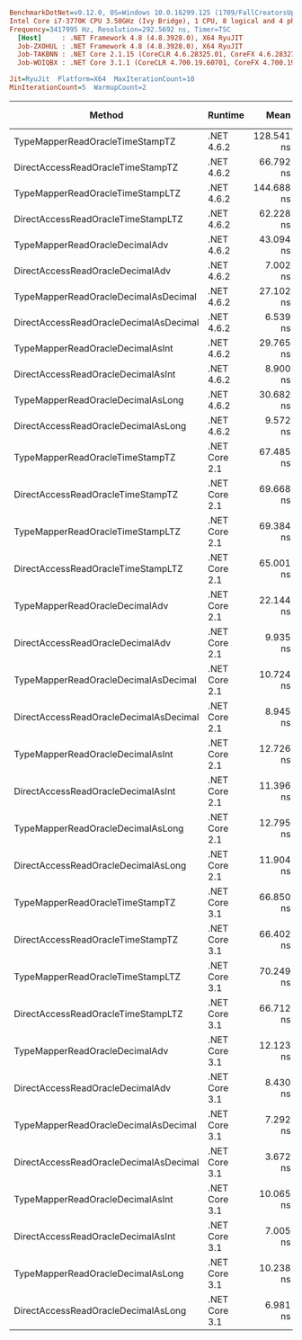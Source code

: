 ``` ini

BenchmarkDotNet=v0.12.0, OS=Windows 10.0.16299.125 (1709/FallCreatorsUpdate/Redstone3)
Intel Core i7-3770K CPU 3.50GHz (Ivy Bridge), 1 CPU, 8 logical and 4 physical cores
Frequency=3417995 Hz, Resolution=292.5692 ns, Timer=TSC
  [Host]     : .NET Framework 4.8 (4.8.3928.0), X64 RyuJIT
  Job-ZXOHUL : .NET Framework 4.8 (4.8.3928.0), X64 RyuJIT
  Job-TAKBNN : .NET Core 2.1.15 (CoreCLR 4.6.28325.01, CoreFX 4.6.28327.02), X64 RyuJIT
  Job-WOIQBX : .NET Core 3.1.1 (CoreCLR 4.700.19.60701, CoreFX 4.700.19.60801), X64 RyuJIT

Jit=RyuJit  Platform=X64  MaxIterationCount=10  
MinIterationCount=5  WarmupCount=2  

```
|                                 Method |       Runtime |       Mean |     Error |    StdDev | Ratio | RatioSD | Gen 0 | Gen 1 | Gen 2 | Allocated |
|--------------------------------------- |-------------- |-----------:|----------:|----------:|------:|--------:|------:|------:|------:|----------:|
|        TypeMapperReadOracleTimeStampTZ |    .NET 4.6.2 | 128.541 ns | 4.4063 ns | 2.9145 ns |  1.93 |    0.13 |     - |     - |     - |         - |
|      DirectAccessReadOracleTimeStampTZ |    .NET 4.6.2 |  66.792 ns | 7.2237 ns | 4.7781 ns |  1.00 |    0.00 |     - |     - |     - |         - |
|       TypeMapperReadOracleTimeStampLTZ |    .NET 4.6.2 | 144.688 ns | 9.4044 ns | 6.2204 ns |  2.18 |    0.23 |     - |     - |     - |         - |
|     DirectAccessReadOracleTimeStampLTZ |    .NET 4.6.2 |  62.228 ns | 1.5967 ns | 1.0561 ns |  0.94 |    0.07 |     - |     - |     - |         - |
|         TypeMapperReadOracleDecimalAdv |    .NET 4.6.2 |  43.094 ns | 1.7340 ns | 1.1469 ns |  0.65 |    0.05 |     - |     - |     - |         - |
|       DirectAccessReadOracleDecimalAdv |    .NET 4.6.2 |   7.002 ns | 0.1679 ns | 0.1111 ns |  0.11 |    0.01 |     - |     - |     - |         - |
|   TypeMapperReadOracleDecimalAsDecimal |    .NET 4.6.2 |  27.102 ns | 1.2163 ns | 0.8045 ns |  0.41 |    0.03 |     - |     - |     - |         - |
| DirectAccessReadOracleDecimalAsDecimal |    .NET 4.6.2 |   6.539 ns | 0.5159 ns | 0.3412 ns |  0.10 |    0.01 |     - |     - |     - |         - |
|       TypeMapperReadOracleDecimalAsInt |    .NET 4.6.2 |  29.765 ns | 0.5886 ns | 0.3078 ns |  0.44 |    0.03 |     - |     - |     - |         - |
|     DirectAccessReadOracleDecimalAsInt |    .NET 4.6.2 |   8.900 ns | 0.2817 ns | 0.1863 ns |  0.13 |    0.01 |     - |     - |     - |         - |
|      TypeMapperReadOracleDecimalAsLong |    .NET 4.6.2 |  30.682 ns | 1.7581 ns | 1.1629 ns |  0.46 |    0.05 |     - |     - |     - |         - |
|    DirectAccessReadOracleDecimalAsLong |    .NET 4.6.2 |   9.572 ns | 0.2774 ns | 0.1835 ns |  0.14 |    0.01 |     - |     - |     - |         - |
|        TypeMapperReadOracleTimeStampTZ | .NET Core 2.1 |  67.485 ns | 1.9889 ns | 1.3155 ns |  1.01 |    0.07 |     - |     - |     - |         - |
|      DirectAccessReadOracleTimeStampTZ | .NET Core 2.1 |  69.668 ns | 8.5245 ns | 5.6385 ns |  1.05 |    0.13 |     - |     - |     - |         - |
|       TypeMapperReadOracleTimeStampLTZ | .NET Core 2.1 |  69.384 ns | 1.2103 ns | 0.5374 ns |  1.01 |    0.05 |     - |     - |     - |         - |
|     DirectAccessReadOracleTimeStampLTZ | .NET Core 2.1 |  65.001 ns | 2.4656 ns | 1.2896 ns |  0.95 |    0.06 |     - |     - |     - |         - |
|         TypeMapperReadOracleDecimalAdv | .NET Core 2.1 |  22.144 ns | 0.8263 ns | 0.5466 ns |  0.33 |    0.03 |     - |     - |     - |         - |
|       DirectAccessReadOracleDecimalAdv | .NET Core 2.1 |   9.935 ns | 0.4529 ns | 0.2996 ns |  0.15 |    0.01 |     - |     - |     - |         - |
|   TypeMapperReadOracleDecimalAsDecimal | .NET Core 2.1 |  10.724 ns | 0.2953 ns | 0.1757 ns |  0.16 |    0.01 |     - |     - |     - |         - |
| DirectAccessReadOracleDecimalAsDecimal | .NET Core 2.1 |   8.945 ns | 0.6195 ns | 0.4098 ns |  0.13 |    0.01 |     - |     - |     - |         - |
|       TypeMapperReadOracleDecimalAsInt | .NET Core 2.1 |  12.726 ns | 0.3317 ns | 0.2194 ns |  0.19 |    0.02 |     - |     - |     - |         - |
|     DirectAccessReadOracleDecimalAsInt | .NET Core 2.1 |  11.396 ns | 0.6076 ns | 0.4019 ns |  0.17 |    0.01 |     - |     - |     - |         - |
|      TypeMapperReadOracleDecimalAsLong | .NET Core 2.1 |  12.795 ns | 0.5170 ns | 0.3420 ns |  0.19 |    0.01 |     - |     - |     - |         - |
|    DirectAccessReadOracleDecimalAsLong | .NET Core 2.1 |  11.904 ns | 1.1594 ns | 0.7669 ns |  0.18 |    0.01 |     - |     - |     - |         - |
|        TypeMapperReadOracleTimeStampTZ | .NET Core 3.1 |  66.850 ns | 1.2254 ns | 0.8105 ns |  1.01 |    0.08 |     - |     - |     - |         - |
|      DirectAccessReadOracleTimeStampTZ | .NET Core 3.1 |  66.402 ns | 1.4941 ns | 0.9883 ns |  1.00 |    0.08 |     - |     - |     - |         - |
|       TypeMapperReadOracleTimeStampLTZ | .NET Core 3.1 |  70.249 ns | 1.3031 ns | 0.5786 ns |  1.02 |    0.06 |     - |     - |     - |         - |
|     DirectAccessReadOracleTimeStampLTZ | .NET Core 3.1 |  66.712 ns | 1.9771 ns | 1.1765 ns |  0.99 |    0.06 |     - |     - |     - |         - |
|         TypeMapperReadOracleDecimalAdv | .NET Core 3.1 |  12.123 ns | 0.2201 ns | 0.0977 ns |  0.18 |    0.01 |     - |     - |     - |         - |
|       DirectAccessReadOracleDecimalAdv | .NET Core 3.1 |   8.430 ns | 0.6027 ns | 0.3987 ns |  0.13 |    0.01 |     - |     - |     - |         - |
|   TypeMapperReadOracleDecimalAsDecimal | .NET Core 3.1 |   7.292 ns | 0.2392 ns | 0.1582 ns |  0.11 |    0.01 |     - |     - |     - |         - |
| DirectAccessReadOracleDecimalAsDecimal | .NET Core 3.1 |   3.672 ns | 0.1366 ns | 0.0904 ns |  0.06 |    0.00 |     - |     - |     - |         - |
|       TypeMapperReadOracleDecimalAsInt | .NET Core 3.1 |  10.065 ns | 0.3044 ns | 0.2013 ns |  0.15 |    0.01 |     - |     - |     - |         - |
|     DirectAccessReadOracleDecimalAsInt | .NET Core 3.1 |   7.005 ns | 0.3492 ns | 0.2310 ns |  0.11 |    0.01 |     - |     - |     - |         - |
|      TypeMapperReadOracleDecimalAsLong | .NET Core 3.1 |  10.238 ns | 1.0636 ns | 0.7035 ns |  0.15 |    0.01 |     - |     - |     - |         - |
|    DirectAccessReadOracleDecimalAsLong | .NET Core 3.1 |   6.981 ns | 0.2385 ns | 0.1578 ns |  0.11 |    0.01 |     - |     - |     - |         - |
